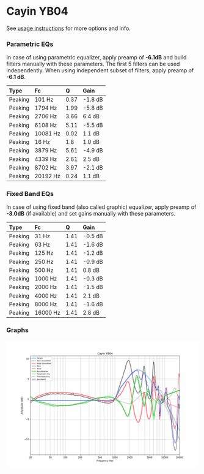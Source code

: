 # Cayin YB04
See [usage instructions](https://github.com/jaakkopasanen/AutoEq#usage) for more options and info.

### Parametric EQs
In case of using parametric equalizer, apply preamp of **-6.1dB** and build filters manually
with these parameters. The first 5 filters can be used independently.
When using independent subset of filters, apply preamp of **-6.1 dB**.

| Type    | Fc       |    Q | Gain    |
|:--------|:---------|:-----|:--------|
| Peaking | 101 Hz   | 0.37 | -1.8 dB |
| Peaking | 1794 Hz  | 1.99 | -5.8 dB |
| Peaking | 2706 Hz  | 3.66 | 6.4 dB  |
| Peaking | 6108 Hz  | 5.11 | -5.5 dB |
| Peaking | 10081 Hz | 0.02 | 1.1 dB  |
| Peaking | 16 Hz    | 1.8  | 1.0 dB  |
| Peaking | 3879 Hz  | 5.61 | -4.9 dB |
| Peaking | 4339 Hz  | 2.61 | 2.5 dB  |
| Peaking | 8702 Hz  | 3.97 | -2.1 dB |
| Peaking | 20192 Hz | 0.24 | 1.1 dB  |

### Fixed Band EQs
In case of using fixed band (also called graphic) equalizer, apply preamp of **-3.0dB**
(if available) and set gains manually with these parameters.

| Type    | Fc       |    Q | Gain    |
|:--------|:---------|:-----|:--------|
| Peaking | 31 Hz    | 1.41 | -0.5 dB |
| Peaking | 63 Hz    | 1.41 | -1.6 dB |
| Peaking | 125 Hz   | 1.41 | -1.2 dB |
| Peaking | 250 Hz   | 1.41 | -0.9 dB |
| Peaking | 500 Hz   | 1.41 | 0.8 dB  |
| Peaking | 1000 Hz  | 1.41 | -0.3 dB |
| Peaking | 2000 Hz  | 1.41 | -1.5 dB |
| Peaking | 4000 Hz  | 1.41 | 2.1 dB  |
| Peaking | 8000 Hz  | 1.41 | -1.6 dB |
| Peaking | 16000 Hz | 1.41 | 2.8 dB  |

### Graphs
![](./Cayin%20YB04.png)
